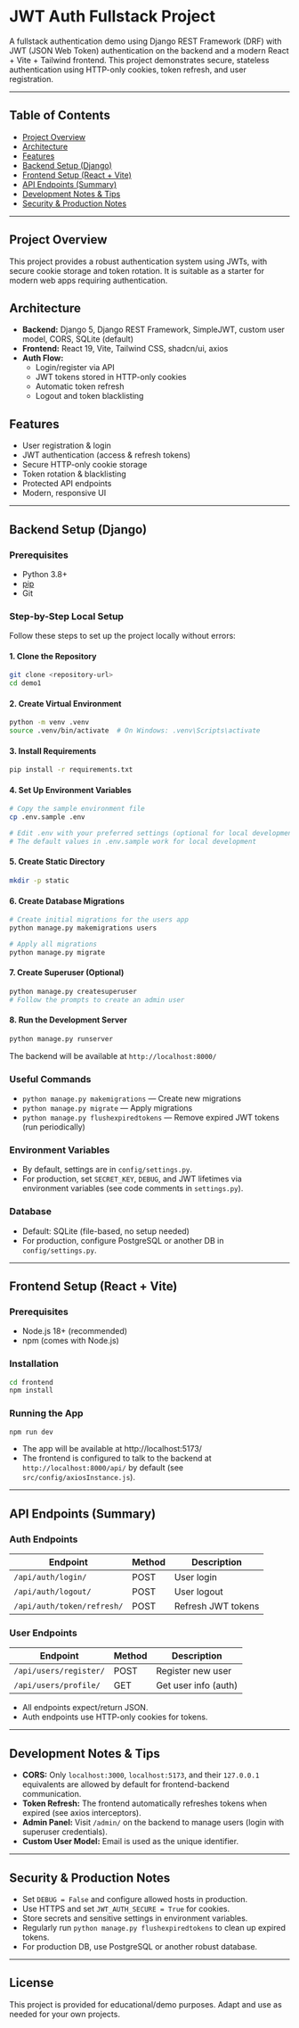 # JWT Auth Fullstack Project

A fullstack authentication demo using Django REST Framework (DRF) with JWT (JSON Web Token) authentication on the backend and a modern React + Vite + Tailwind frontend. This project demonstrates secure, stateless authentication using HTTP-only cookies, token refresh, and user registration.

---

## Table of Contents

- [Project Overview](#project-overview)
- [Architecture](#architecture)
- [Features](#features)
- [Backend Setup (Django)](#backend-setup-django)
- [Frontend Setup (React + Vite)](#frontend-setup-react--vite)
- [API Endpoints (Summary)](#api-endpoints-summary)
- [Development Notes & Tips](#development-notes--tips)
- [Security & Production Notes](#security--production-notes)

---

## Project Overview

This project provides a robust authentication system using JWTs, with secure cookie storage and token rotation. It is suitable as a starter for modern web apps requiring authentication.

## Architecture

- **Backend:** Django 5, Django REST Framework, SimpleJWT, custom user model, CORS, SQLite (default)
- **Frontend:** React 19, Vite, Tailwind CSS, shadcn/ui, axios
- **Auth Flow:**
  - Login/register via API
  - JWT tokens stored in HTTP-only cookies
  - Automatic token refresh
  - Logout and token blacklisting

## Features

- User registration & login
- JWT authentication (access & refresh tokens)
- Secure HTTP-only cookie storage
- Token rotation & blacklisting
- Protected API endpoints
- Modern, responsive UI

---

## Backend Setup (Django)

### Prerequisites

- Python 3.8+
- [pip](https://pip.pypa.io/en/stable/)
- Git

### Step-by-Step Local Setup

Follow these steps to set up the project locally without errors:

#### 1. Clone the Repository

```bash
git clone <repository-url>
cd demo1
```

#### 2. Create Virtual Environment

```bash
python -m venv .venv
source .venv/bin/activate  # On Windows: .venv\Scripts\activate
```

#### 3. Install Requirements

```bash
pip install -r requirements.txt
```

#### 4. Set Up Environment Variables

```bash
# Copy the sample environment file
cp .env.sample .env

# Edit .env with your preferred settings (optional for local development)
# The default values in .env.sample work for local development
```

#### 5. Create Static Directory

```bash
mkdir -p static
```

#### 6. Create Database Migrations

```bash
# Create initial migrations for the users app
python manage.py makemigrations users

# Apply all migrations
python manage.py migrate
```

#### 7. Create Superuser (Optional)

```bash
python manage.py createsuperuser
# Follow the prompts to create an admin user
```

#### 8. Run the Development Server

```bash
python manage.py runserver
```

The backend will be available at `http://localhost:8000/`

### Useful Commands

- `python manage.py makemigrations` — Create new migrations
- `python manage.py migrate` — Apply migrations
- `python manage.py flushexpiredtokens` — Remove expired JWT tokens (run periodically)

### Environment Variables

- By default, settings are in `config/settings.py`.
- For production, set `SECRET_KEY`, `DEBUG`, and JWT lifetimes via environment variables (see code comments in `settings.py`).

### Database

- Default: SQLite (file-based, no setup needed)
- For production, configure PostgreSQL or another DB in `config/settings.py`.

---

## Frontend Setup (React + Vite)

### Prerequisites

- Node.js 18+ (recommended)
- npm (comes with Node.js)

### Installation

```bash
cd frontend
npm install
```

### Running the App

```bash
npm run dev
```

- The app will be available at http://localhost:5173/
- The frontend is configured to talk to the backend at `http://localhost:8000/api/` by default (see `src/config/axiosInstance.js`).

---

## API Endpoints (Summary)

### Auth Endpoints

| Endpoint                   | Method | Description        |
| -------------------------- | ------ | ------------------ |
| `/api/auth/login/`         | POST   | User login         |
| `/api/auth/logout/`        | POST   | User logout        |
| `/api/auth/token/refresh/` | POST   | Refresh JWT tokens |

### User Endpoints

| Endpoint               | Method | Description          |
| ---------------------- | ------ | -------------------- |
| `/api/users/register/` | POST   | Register new user    |
| `/api/users/profile/`  | GET    | Get user info (auth) |

- All endpoints expect/return JSON.
- Auth endpoints use HTTP-only cookies for tokens.

---

## Development Notes & Tips

- **CORS:** Only `localhost:3000`, `localhost:5173`, and their `127.0.0.1` equivalents are allowed by default for frontend-backend communication.
- **Token Refresh:** The frontend automatically refreshes tokens when expired (see axios interceptors).
- **Admin Panel:** Visit `/admin/` on the backend to manage users (login with superuser credentials).
- **Custom User Model:** Email is used as the unique identifier.

---

## Security & Production Notes

- Set `DEBUG = False` and configure allowed hosts in production.
- Use HTTPS and set `JWT_AUTH_SECURE = True` for cookies.
- Store secrets and sensitive settings in environment variables.
- Regularly run `python manage.py flushexpiredtokens` to clean up expired tokens.
- For production DB, use PostgreSQL or another robust database.

---

## License

This project is provided for educational/demo purposes. Adapt and use as needed for your own projects.
